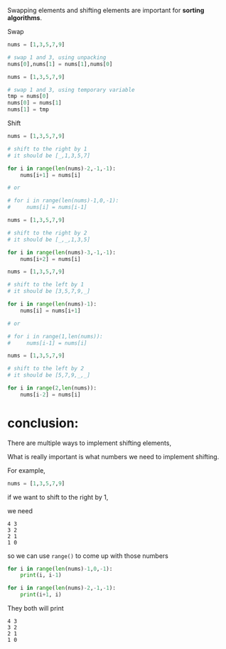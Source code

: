 Swapping elements and shifting elements are important for **sorting algorithms**.

Swap

```py
nums = [1,3,5,7,9]

# swap 1 and 3, using unpacking
nums[0],nums[1] = nums[1],nums[0]
```

```py
nums = [1,3,5,7,9]

# swap 1 and 3, using temporary variable
tmp = nums[0]
nums[0] = nums[1]
nums[1] = tmp
```

Shift

```py
nums = [1,3,5,7,9]

# shift to the right by 1
# it should be [_,1,3,5,7]

for i in range(len(nums)-2,-1,-1):
    nums[i+1] = nums[i]

# or

# for i in range(len(nums)-1,0,-1):
#     nums[i] = nums[i-1]
```

```py
nums = [1,3,5,7,9]

# shift to the right by 2
# it should be [_,_,1,3,5]

for i in range(len(nums)-3,-1,-1):
    nums[i+2] = nums[i]
```

```py
nums = [1,3,5,7,9]

# shift to the left by 1
# it should be [3,5,7,9,_]

for i in range(len(nums)-1):
    nums[i] = nums[i+1]

# or

# for i in range(1,len(nums)):
#     nums[i-1] = nums[i]
```

```py
nums = [1,3,5,7,9]

# shift to the left by 2
# it should be [5,7,9,_,_]

for i in range(2,len(nums)):
    nums[i-2] = nums[i]
```

# conclusion:

There are multiple ways to implement shifting elements, 

What is really important is what numbers we need to implement shifting.

For example,

```py
nums = [1,3,5,7,9]
```

if we want to shift to the right by 1,

we need 

```
4 3
3 2
2 1
1 0
```

so we can use `range()` to come up with those numbers

```py
for i in range(len(nums)-1,0,-1):
    print(i, i-1)
```

```py
for i in range(len(nums)-2,-1,-1):
    print(i+1, i)
```

They both will print

```
4 3
3 2
2 1
1 0
```

